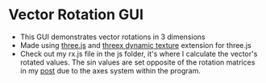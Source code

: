 <h1> Vector Rotation GUI </h1>

- This GUI demonstrates vector rotations in 3 dimensions
- Made using <a href="http://threejs.org/">three.js</a> and <a href="http://learningthreejs.com/blog/2014/05/02/easy-to-use-dynamic-texture-to-write-text-in-your-3d-object-with-threex-dot-dynamictexture-game-extensions-for-three-dot-js/">threex dynamic texture</a> extension for three.js
- Check out my rx.js file in the js folder, it's where I calculate the vector's rotated values. The sin values are set opposite of the rotation matrices in my <a href="http://www.infinityspark.com/?p=370">post</a> due to the axes system within the program.
